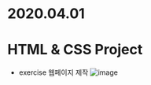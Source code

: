 # 2020.04.01 

# HTML & CSS Project 
* exercise 웹페이지 제작
![image](https://user-images.githubusercontent.com/50822385/78133996-5e86e980-745a-11ea-8ac5-8e78de983ee3.png)

